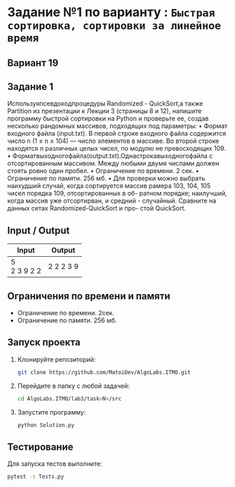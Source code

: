 # Задание №1 по варианту : `Быстрая сортировка, сортировки за линейное время`

## Вариант 19

## Задание 1
Используяпсевдокодпроцедуры Randomized - QuickSort,а также Partition из презентации к Лекции 3 (страницы 8 и 12),
напишите программу быстрой сортировки на Python и проверьте ее, создав несколько рандомных массивов, подходящих под
параметры:
• Формат входного файла (input.txt). В первой строке входного файла содержится число n (1 ≤ n ≤ 104) — число элементов в
массиве. Во второй строке находятся n различных целых чисел, по модулю не превосходящих 109.
• Форматвыходногофайла(output.txt).Однастрокавыходногофайла с отсортированным массивом. Между любыми двумя числами
должен стоять ровно один пробел.
• Ограничение по времени. 2 сек.
• Ограничение по памяти. 256 мб.
• Для проверки можно выбрать наихудший случай, когда сортируется массив рамера 103, 104, 105 чисел порядка 109,
отсортированных в об- ратном порядке; наилучший, когда массив уже отсортирван, и средний - случайный. Сравните на данных
сетах Randomized-QuickSort и про- стой QuickSort.

## Input / Output

| Input           | Output    |
|-----------------|-----------|
| 5<br/>2 3 9 2 2 | 2 2 2 3 9 |

## Ограничения по времени и памяти

- Ограничение по времени. 2сек.
- Ограничение по памяти. 256 мб.

## Запуск проекта

1. Клонируйте репозиторий:
   ```bash
   git clone https://github.com/MatoiDev/AlgoLabs.ITMO.git
   ```

2. Перейдите в папку с любой задачей:
   ```bash
   cd AlgoLabs.ITMO/lab3/task<N>/src
   ```

3. Запустите программу:
   ```bash
   python Solution.py
   ```

## Тестирование

Для запуска тестов выполните:

   ```bash
   pytest -s Tests.py
   ```